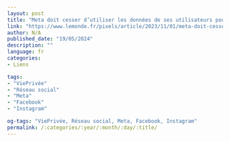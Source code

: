 ```yaml
---
layout: post
title: "Meta doit cesser d’utiliser les données de ses utilisateurs pour de la publicité ciblée, ordonne le régulateur européen"
link: "https://www.lemonde.fr/pixels/article/2023/11/01/meta-doit-cesser-d-utiliser-les-donnees-de-ses-utilisateurs-pour-de-la-publicite-ciblee-ordonne-le-regulateur-europeen_6197709_4408996.html"
author: N/A
published_date: "19/05/2024"
description: ""
language: fr
categories:
- Liens

tags:
- "ViePrivée"
- "Réseau social"
- "Meta"
- "Facebook"
- "Instagram"

og-tags: "ViePrivée, Réseau social, Meta, Facebook, Instagram"
permalink: /:categories/:year/:month/:day/:title/
---
```

